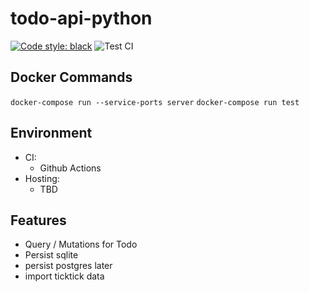 # todo-api-python

[![Code style: black](https://img.shields.io/badge/code%20style-black-000000.svg)](https://github.com/psf/black)
![Test CI](https://github.com/david-ellinger/todo-api-python/workflows/Test%20CI/badge.svg)

## Docker Commands

`docker-compose run --service-ports server`
`docker-compose run test`

## Environment

- CI:
  - Github Actions
- Hosting:
  - TBD

## Features

- Query / Mutations for Todo
- Persist sqlite
- persist postgres later
- import ticktick data
